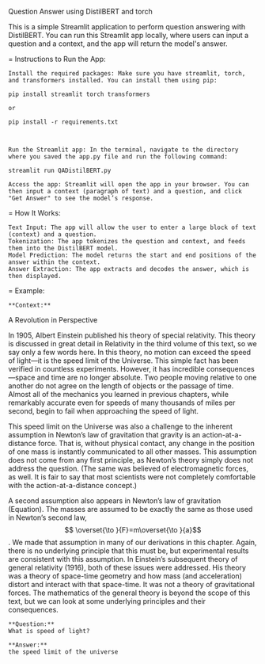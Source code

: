 Question Answer using DistilBERT and torch

This is a simple Streamlit application to perform question answering with DistilBERT. You can run this Streamlit app locally, where users can input a question and a context, and the app will return the model's answer.

= Instructions to Run the App:

    Install the required packages: Make sure you have streamlit, torch, and transformers installed. You can install them using pip:

    pip install streamlit torch transformers
    
    or
    
    pip install -r requirements.txt



    Run the Streamlit app: In the terminal, navigate to the directory where you saved the app.py file and run the following command:

    streamlit run QADistilBERT.py

    Access the app: Streamlit will open the app in your browser. You can then input a context (paragraph of text) and a question, and click "Get Answer" to see the model’s response.

= How It Works:

    Text Input: The app will allow the user to enter a large block of text (context) and a question.
    Tokenization: The app tokenizes the question and context, and feeds them into the DistilBERT model.
    Model Prediction: The model returns the start and end positions of the answer within the context.
    Answer Extraction: The app extracts and decodes the answer, which is then displayed.
    
= Example:

    **Context:**
    
A Revolution in Perspective

In 1905, Albert Einstein published his theory of special relativity. This theory is discussed in great detail in Relativity in the third volume of this text, so we say only a few words here. In this theory, no motion can exceed the speed of light—it is the speed limit of the Universe. This simple fact has been verified in countless experiments. However, it has incredible consequences—space and time are no longer absolute. Two people moving relative to one another do not agree on the length of objects or the passage of time. Almost all of the mechanics you learned in previous chapters, while remarkably accurate even for speeds of many thousands of miles per second, begin to fail when approaching the speed of light.

This speed limit on the Universe was also a challenge to the inherent assumption in Newton’s law of gravitation that gravity is an action-at-a-distance force. That is, without physical contact, any change in the position of one mass is instantly communicated to all other masses. This assumption does not come from any first principle, as Newton’s theory simply does not address the question. (The same was believed of electromagnetic forces, as well. It is fair to say that most scientists were not completely comfortable with the action-at-a-distance concept.)

A second assumption also appears in Newton’s law of gravitation (Equation). The masses are assumed to be exactly the same as those used in Newton’s second law, $$ \overset{\to }{F}=m\overset{\to }{a}$$. We made that assumption in many of our derivations in this chapter. Again, there is no underlying principle that this must be, but experimental results are consistent with this assumption. In Einstein’s subsequent theory of general relativity (1916), both of these issues were addressed. His theory was a theory of space-time geometry and how mass (and acceleration) distort and interact with that space-time. It was not a theory of gravitational forces. The mathematics of the general theory is beyond the scope of this text, but we can look at some underlying principles and their consequences.


    **Question:**
    What is speed of light?
    
    **Answer:**
    the speed limit of the universe

